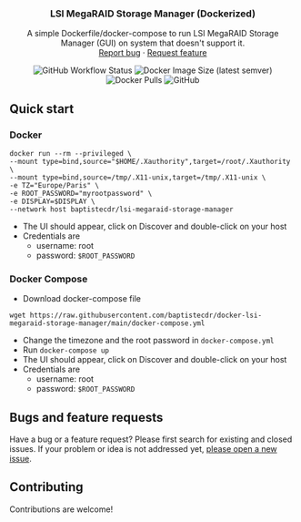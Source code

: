 <h3 align="center">LSI MegaRAID Storage Manager (Dockerized)</h3>
<p align="center">
    A simple Dockerfile/docker-compose to run LSI MegaRAID Storage Manager (GUI) on system that doesn't support it.
    <br>
    <a href="https://github.com/baptistecdr/docker-lsi-megaraid-storage-manager/issues/new">Report bug</a>
    ·
    <a href="https://github.com/baptistecdr/docker-lsi-megaraid-storage-manager/issues/new">Request feature</a>
</p>

<div align="center">

![GitHub Workflow Status](https://img.shields.io/github/actions/workflow/status/baptistecdr/docker-lsi-megaraid-storage-manager/ci.yml?branch=main)
![Docker Image Size (latest semver)](https://img.shields.io/docker/image-size/baptistecdr/lsi-megaraid-storage-manager)
![Docker Pulls](https://img.shields.io/docker/pulls/baptistecdr/lsi-megaraid-storage-manager)
![GitHub](https://img.shields.io/github/license/baptistecdr/docker-lsi-megaraid-storage-manager)

</div>

## Quick start

### Docker

```shell
docker run --rm --privileged \
--mount type=bind,source="$HOME/.Xauthority",target=/root/.Xauthority \
--mount type=bind,source=/tmp/.X11-unix,target=/tmp/.X11-unix \
-e TZ="Europe/Paris" \
-e ROOT_PASSWORD="myrootpassword" \
-e DISPLAY=$DISPLAY \
--network host baptistecdr/lsi-megaraid-storage-manager
```
* The UI should appear, click on Discover and double-click on your host
* Credentials are
  * username: root
  * password: `$ROOT_PASSWORD`

### Docker Compose

* Download docker-compose file
```shell
wget https://raw.githubusercontent.com/baptistecdr/docker-lsi-megaraid-storage-manager/main/docker-compose.yml
```
* Change the timezone and the root password in `docker-compose.yml`
* Run `docker-compose up`
* The UI should appear, click on Discover and double-click on your host
* Credentials are
  * username: root
  * password: `$ROOT_PASSWORD`

## Bugs and feature requests

Have a bug or a feature request? Please first search for existing and closed issues. If your problem or idea is not
addressed yet, [please open a new issue](https://github.com/baptistecdr/docker-lsi-megaraid-storage-manager/issues).

## Contributing

Contributions are welcome!
